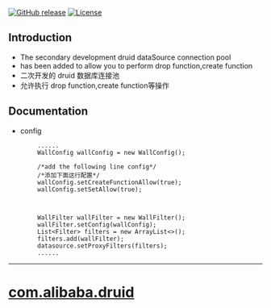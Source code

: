 [![GitHub release](https://img.shields.io/badge/release-1.0.0-28a745.svg)](https://github.com/0nebean/com.alibaba.druid-0nebean.custom/releases)
[![License](https://img.shields.io/badge/license-Apache%202-4EB1BA.svg)](https://www.apache.org/licenses/LICENSE-2.0.html)


Introduction
---
- The secondary development druid dataSource connection pool
- has been added to allow you to perform drop function,create function
- 二次开发的 druid 数据库连接池
- 允许执行 drop function,create function等操作



Documentation
---
- config
```
        ......
        WallConfig wallConfig = new WallConfig();
        
        /*add the following line config*/
        /*添加下面这行配置*/
        wallConfig.setCreateFunctionAllow(true);
        wallConfig.setSetAllow(true);
        
        
        
        WallFilter wallFilter = new WallFilter();
        wallFilter.setConfig(wallConfig);
        List<Filter> filters = new ArrayList<>();
        filters.add(wallFilter);
        datasource.setProxyFilters(filters);
        ......
```
---
# [com.alibaba.druid](https://github.com/alibaba/druid.git)

